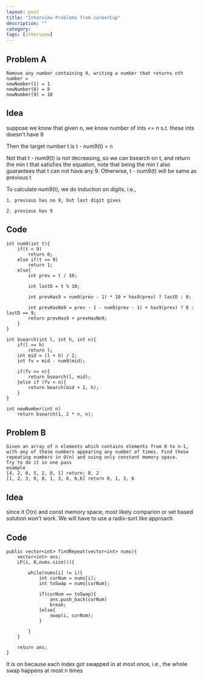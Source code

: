 ```yaml
---
layout: post
title: "Interview Problems from careerCup"
description: ""
category: 
tags: [interview]
---
```


Problem A
--------
```
Remove any number containing 9, writing a number that returns nth number =
newNumber(1) = 1
newNumber(8) = 8
newNumber(9) = 10
```

Idea
------
suppose we know that given n, we know number of ints <= n s.t. these ints doesn't have 9

Then the target number t is t - num9(t) = n

Not that t - num9(t) is not decreasing, so we can bsearch on t, and return the min t that satisfies the equation, note that being the min t also guarantees that t can not have any 9. Otherwise, t - num9(t) will be same as previous t 

To calculate num9(t), we do induction on digits, i.e.,  

```
1. previous has no 9, but last digit gives

2. previous has 9
```


Code
----
```
int num9(int t){
	if(t < 9)
		return 0;
	else if(t == 9)
		return 1;
	else{
		int prev = t / 10;

		int lastD = t % 10;

		int prevHas9 = num9(prev - 1) * 10 + has9(prev) ? lastD : 0;

		int prevHasNo9 = prev - 1 - num9(prev - 1) + has9(prev) ? 0 : lastD == 9;  
		return prevHas9 + prevHasNo9;
	}
}

int bsearch(int l, int h, int n){
	if(l == h)
		return l;
	int mid = (l + h) / 2;
	int fv = mid - num9(mid);

	if(fv >= n){
		return bsearch(l, mid);
	}else if (fv < n){
		return bearch(mid + 1, h);
	} 
}

int newNumber(int n)
	return bsearch(1, 2 * n, n);
```

Problem B
---------
```
Given an array of n elements which contains elements from 0 to n-1, with any of these numbers appearing any number of times. Find these repeating numbers in O(n) and using only constant memory space.
Try to do it in one pass
example
[4, 2, 0, 5, 2, 0, 1] return: 0, 2
[1, 2, 3, 0, 0, 1, 3, 6, 6,6] return 0, 1, 3, 6
```

Idea
-------
since it O(n) and const memory space, most likely comparion or set based solution won't work. We will have to use a radix-sort like approach


Code
----------

```
public vector<int> findRepeat(vector<int> nums){
	vector<int> ans;
	LP(i, 0,nums.size()){

		while(nums[i] != i){
			int curNum = nums[i];
			int toSwap = nums[curNum];
			
			if(curNum == toSwap){
				ans.push_back(curNum)
				break;
			}else{
				swap(i, curNum);
			}

		}
	}

	return ans;
}
```

It is on because each index got swapped in at most once, i.e., the whole swap happens at most n times
